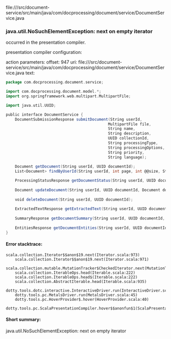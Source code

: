 file://<WORKSPACE>/src/document-service/src/main/java/com/docprocessing/document/service/DocumentService.java
### java.util.NoSuchElementException: next on empty iterator

occurred in the presentation compiler.

presentation compiler configuration:


action parameters:
offset: 947
uri: file://<WORKSPACE>/src/document-service/src/main/java/com/docprocessing/document/service/DocumentService.java
text:
```scala
package com.docprocessing.document.service;

import com.docprocessing.document.model.*;
import org.springframework.web.multipart.MultipartFile;

import java.util.UUID;

public interface DocumentService {
    DocumentSubmissionResponse submitDocument(String userId, 
                                             MultipartFile file,
                                             String name,
                                             String description,
                                             UUID collectionId,
                                             String processingType,
                                             String processingOptions,
                                             String priority,
                                             String language);
                                             
    Document getDocument(String userId, UUID documentId);
    List<Document> findByUserId(String userId, int page, int @@size, String sortBy, String order);

    ProcessingStatusResponse getDocumentStatus(String userId, UUID documentId);
    
    Document updateDocument(String userId, UUID documentId, Document documentUpdate);
    
    void deleteDocument(String userId, UUID documentId);
    
    ExtractedTextResponse getExtractedText(String userId, UUID documentId, Integer page, String format);
    
    SummaryResponse getDocumentSummary(String userId, UUID documentId, Integer maxLength);
    
    EntitiesResponse getDocumentEntities(String userId, UUID documentId, String[] types);
}

```



#### Error stacktrace:

```
scala.collection.Iterator$$anon$19.next(Iterator.scala:973)
	scala.collection.Iterator$$anon$19.next(Iterator.scala:971)
	scala.collection.mutable.MutationTracker$CheckedIterator.next(MutationTracker.scala:76)
	scala.collection.IterableOps.head(Iterable.scala:222)
	scala.collection.IterableOps.head$(Iterable.scala:222)
	scala.collection.AbstractIterable.head(Iterable.scala:935)
	dotty.tools.dotc.interactive.InteractiveDriver.run(InteractiveDriver.scala:164)
	dotty.tools.pc.MetalsDriver.run(MetalsDriver.scala:45)
	dotty.tools.pc.HoverProvider$.hover(HoverProvider.scala:40)
	dotty.tools.pc.ScalaPresentationCompiler.hover$$anonfun$1(ScalaPresentationCompiler.scala:376)
```
#### Short summary: 

java.util.NoSuchElementException: next on empty iterator